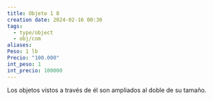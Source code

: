 ```yaml
---
title: Objeto 1 8
creation date: 2024-02-16 00:30
tags:
  - type/object
  - obj/com
aliases: 
Peso: 1 lb
Precio: "100.000"
int_peso: 1
int_precio: 100000
---
```

Los objetos vistos a través de él son ampliados al doble de su tamaño.
